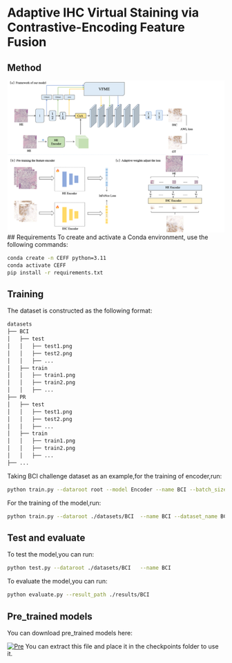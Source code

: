 
# Adaptive IHC Virtual Staining via Contrastive-Encoding Feature Fusion
## Method
<img alt="Frame" src="frame.png" style="max-width: 100%; height: auto;"/>
## Requirements
To create and activate a Conda environment, use the following commands:

```bash
conda create -n CEFF python=3.11 
conda activate CEFF
pip install -r requirements.txt
```

## Training
The dataset is constructed as the following format:
```bash
datasets
├── BCI
│   ├── test
│   │   ├── test1.png
│   │   ├── test2.png
│   │   ├── ...
│   ├── train
│   │   ├── train1.png
│   │   ├── train2.png
│   │   ├── ...
├── PR
│   ├── test
│   │   ├── test1.png
│   │   ├── test2.png
│   │   ├── ...
│   ├── train
│   │   ├── train1.png
│   │   ├── train2.png
│   │   ├── ...
├── ...
```

Taking BCI challenge dataset as an example,for the training of encoder,run:

```bash
python train.py --dataroot root --model Encoder --name BCI --batch_size 64 --crop_size 256 --n_epochs 200 --n_epochs_decay 100
```
For the training of the model,run:
```bash
python train.py --dataroot ./datasets/BCI  --name BCI --dataset_name BCI
```

## Test and evaluate
To test the model,you can run:
```bash
python test.py --dataroot ./datasets/BCI   --name BCI
```
To evaluate the model,you can run:
```bash
python evaluate.py --result_path ./results/BCI
```
## Pre_trained models
You can download pre_trained models here:

[![Pre](https://img.shields.io/badge/weights-0A66C2?style=for-the-badge&logo=linkedin&logoColor=white)](https://drive.google.com/file/d/1-ywaEGKCqzxB5-YUWSipOz4WTHUn6fIE/view?usp=sharing)
You can extract this file and place it in the checkpoints folder to use it.

